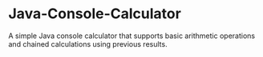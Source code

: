 # Java-Console-Calculator
A simple Java console calculator that supports basic arithmetic operations and chained calculations using previous results.
